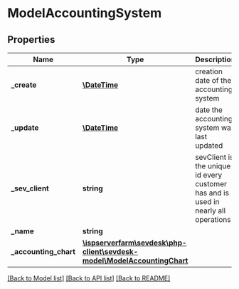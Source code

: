 # ModelAccountingSystem

## Properties
Name | Type | Description | Notes
------------ | ------------- | ------------- | -------------
**_create** | [**\DateTime**](\DateTime.md) | creation date of the accounting system | [optional] 
**_update** | [**\DateTime**](\DateTime.md) | date the accounting system was last updated | [optional] 
**_sev_client** | **string** | sevClient is the unique id every customer has and is used in nearly all operations | [optional] 
**_name** | **string** |  | [optional] 
**_accounting_chart** | [**\ispserverfarm\sevdesk\php-client\sevdesk-model\ModelAccountingChart**](ModelAccountingChart.md) |  | [optional] 

[[Back to Model list]](../README.md#documentation-for-models) [[Back to API list]](../README.md#documentation-for-api-endpoints) [[Back to README]](../README.md)


